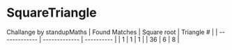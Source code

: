 # SquareTriangle
Challange by standupMaths
| Found Matches  | Square root | Triangle # |
| ------------- | ------------- | ---------- |
| 1  | 1  | 1 |
| 36  | 6  | 8 |
